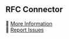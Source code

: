 ## RFC Connector

🚀 [More Information](https://abap2ui5.github.io/docs/addons/rfc.html) <br>
🐞 [Report Issues](https://github.com/abap2UI5/abap2UI5/issues) 
